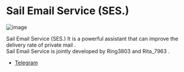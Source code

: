 # Sail Email Service (SES.)
![image](https://github.com/Ring3803/ses/blob/main/tlogo.png?raw=true)

Sail Email Service (SES.) It is a powerful assistant that can improve the delivery rate of private mail .<br>
Sail Email Service is jointly developed by Ring3803 and Rita_7963 .<br>
* [Telegram](https://t.me/Ring3803 "Telegram") 

